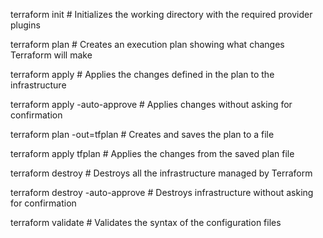 terraform init  # Initializes the working directory with the required provider plugins

terraform plan  # Creates an execution plan showing what changes Terraform will make

terraform apply  # Applies the changes defined in the plan to the infrastructure

terraform apply -auto-approve  # Applies changes without asking for confirmation

terraform plan -out=tfplan  # Creates and saves the plan to a file

terraform apply tfplan  # Applies the changes from the saved plan file

terraform destroy  # Destroys all the infrastructure managed by Terraform

terraform destroy -auto-approve  # Destroys infrastructure without asking for confirmation

terraform validate  # Validates the syntax of the configuration files
